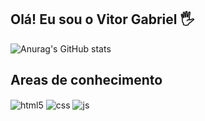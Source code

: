 ## Olá! Eu sou o Vitor Gabriel 🖐️

![Anurag's GitHub stats](https://github-readme-stats.vercel.app/api?username=VitorGabrielSangaletti&show_icons=true&theme=dracula)


## Areas de conhecimento

<div style="display: inline_block">
  <img align="center" alt="html5" src="https://img.shields.io/badge/Python-3776AB?style=for-the-badge&logo=python&logoColor=white" />
  <img align="center" alt="css" src="https://img.shields.io/badge/C%2B%2B-00599C?style=for-the-badge&logo=c%2B%2B&logoColor=white" />
  <img align="center" alt="js" src="https://img.shields.io/badge/PostgreSQL-316192?style=for-the-badge&logo=postgresql&logoColor=white" />
 
</div><br/>




